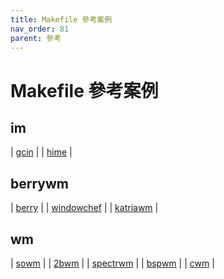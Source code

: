 ```yaml
---
title: Makefile 參考案例
nav_order: 81
parent: 參考
---
```


# Makefile 參考案例

## im

| [gcin](https://hyperrate.com/gcin-source/) |
| [hime](https://github.com/hime-ime/hime/blob/master/Makefile) |

## berrywm

| [berry](https://github.com/JLErvin/berry/blob/master/Makefile) |
| [windowchef](https://github.com/tudurom/windowchef/blob/master/Makefile) |
| [katriawm](https://www.uninformativ.de/git/katriawm/file/src/Makefile.html) |

## wm

| [sowm](https://github.com/dylanaraps/sowm/blob/master/Makefile) |
| [2bwm](https://github.com/venam/2bwm/blob/master/Makefile) |
| [spectrwm](https://github.com/conformal/spectrwm/blob/master/Makefile) |
| [bspwm](https://github.com/baskerville/bspwm/blob/master/Makefile) |
| [cwm](https://github.com/leahneukirchen/cwm/blob/linux/Makefile) |
